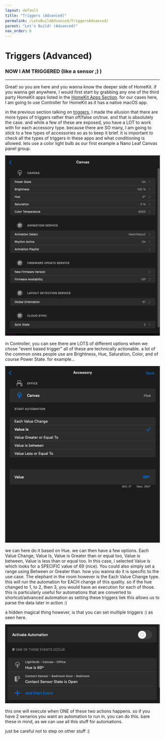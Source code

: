 ```yaml
---
layout: default
title: "Triggers (Advanced)"
permalink: /LetsBuildAdvanced/TriggersAdvanced/
parent: "Let's Build! (Advanced)"
nav_order: 6
---
```

# Triggers (Advanced)
### NOW I AM TRIGGERED (like a sensor ;) )
---


Great! so you are here and you wanna know the deeper side of HomeKit. if you wanna get anywhere, I would first start by grabbing any one of the third party HomeKit apps listed in the [HomeKit Apps Section](https://parkthecar.github.io/getting-started/homekit-apps/). for our cases here, I am going to use Controller for HomeKit as it has a native macOS app.

in the previous section talking on [triggers](https://parkthecar.github.io/LetsBuild/BasicsTriggers/), I made the allusion that there are more types of triggers rather than off/false on/true. and that is absolutely the case. and while a few of these are exposed, you have a LOT to work with for each accessory type. because there are SO many, I am going to stick to a few types of accessories so as to keep it brief. it is important to check all the types of triggers in these apps and what conditioning is allowed. lets use a color light bulb as our first example a Nano Leaf Canvas panel group.

![jtd](https://github.com/PaRkThEcAr/PaRkThEcAr.github.io/blob/main/docs/LetsReallyBuild/Images/AdvancedTriggers1.png?raw=true)

in Controller, you can see there are LOTS of different options when we chose "event based trigger" all of these are technically actionable. a lot of the common ones people use are Brightness, Hue, Saturation, Color, and of course Power State. for example...

![jtd](https://github.com/PaRkThEcAr/PaRkThEcAr.github.io/blob/main/docs/LetsReallyBuild/Images/AdvancedTriggers2.png?raw=true)

we can here do it based on Hue. we can then have a few options. Each Value Change, Value Is, Value is Greater than or equal too, Value is between, Value is less than or equal too. In this case, i selected Value is which looks for a SPECIFIC value of 69 (nice). You could also simply set a range using Between or Greater than. how you wanna do it is specific to the use case. The elephant in the room however is the Each Value Change type. this will run the automation for EACH change of this quality. so if the hue changed to 1, to 2, then 3, you would have an execution for each of those.  this is particularly useful for automations that are converted to shortcut/advanced automation as setting these triggers liek this allows us to parse the data later in action :)

a hidden magical thing however, is that you can set multiple triggers :) as seen here.

![jtd](https://github.com/PaRkThEcAr/PaRkThEcAr.github.io/blob/main/docs/LetsReallyBuild/Images/AdvancedTriggers3.png?raw=true)

this one will execute when ONE of these two actions happens. so if you have 2 senarios you want an automation to run in, you can do this. bare these in mind, as we can use all this stuff for automations.

just be careful not to step on other stuff :)
